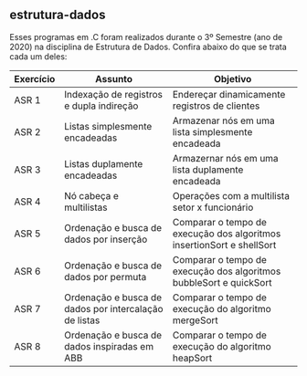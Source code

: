 ## estrutura-dados

Esses programas em .C foram realizados durante o 3º Semestre (ano de 2020) na disciplina de Estrutura de Dados. 
Confira abaixo do que se trata cada um deles: 

| Exercício | Assunto | Objetivo |
|--|--|--|
| ASR 1 | Indexação de registros e dupla indireção | Endereçar dinamicamente registros de clientes |
| ASR 2 | Listas simplesmente encadeadas  | Armazenar nós em uma lista simplesmente encadeada |
| ASR 3 | Listas duplamente encadeadas | Armazernar nós em uma lista duplamente encadeada | 
| ASR 4 | Nó cabeça e multilistas | Operações com a multilista setor x funcionário |
| ASR 5 | Ordenação e busca de dados por inserção | Comparar o tempo de execução dos algoritmos insertionSort e  shellSort |
| ASR 6 | Ordenação e busca de dados por permuta | Comparar o tempo de execução dos algoritmos bubbleSort e quickSort |
| ASR 7 | Ordenação e busca de dados por intercalação de listas | Comparar o tempo de execução do algoritmo mergeSort |
| ASR 8 | Ordenação e busca de dados inspiradas em ABB | Comparar o tempo de execução do algoritmo heapSort |
